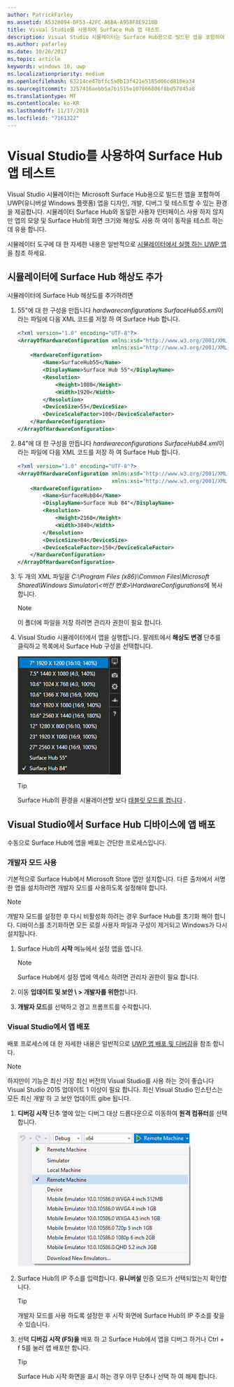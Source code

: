 ```yaml
---
author: PatrickFarley
ms.assetid: A5320094-DF53-42FC-A6BA-A958F8E9210B
title: Visual Studio를 사용하여 Surface Hub 앱 테스트
description: Visual Studio 시뮬레이터는 Surface Hub용으로 빌드된 앱을 포함하여 UWP 앱을 디자인, 개발, 디버그 및 테스트하는 환경을 제공합니다.
ms.author: pafarley
ms.date: 10/26/2017
ms.topic: article
keywords: windows 10, uwp
ms.localizationpriority: medium
ms.openlocfilehash: 63214ce47bffc5a0b13f421e5185d06cd810ea34
ms.sourcegitcommit: 3257416aebb5a7b1515e107866806f8bd57845a8
ms.translationtype: MT
ms.contentlocale: ko-KR
ms.lasthandoff: 11/17/2018
ms.locfileid: "7161322"
---
```

# <a name="test-surface-hub-apps-using-visual-studio"></a>Visual Studio를 사용하여 Surface Hub 앱 테스트
Visual Studio 시뮬레이터는 Microsoft Surface Hub용으로 빌드한 앱을 포함하여 UWP(유니버설 Windows 플랫폼) 앱을 디자인, 개발, 디버그 및 테스트할 수 있는 환경을 제공합니다. 시뮬레이터 Surface Hub와 동일한 사용자 인터페이스 사용 하지 않지만 앱의 모양 및 Surface Hub의 화면 크기와 해상도 사용 하 여이 동작을 테스트 하는 데 유용 합니다.

시뮬레이터 도구에 대 한 자세한 내용은 일반적으로 [시뮬레이터에서 실행 하는 UWP 앱](https://docs.microsoft.com/visualstudio/debugger/run-windows-store-apps-in-the-simulator)을 참조 하세요.

## <a name="add-surface-hub-resolutions-to-the-simulator"></a>시뮬레이터에 Surface Hub 해상도 추가
시뮬레이터에 Surface Hub 해상도를 추가하려면

1. 55"에 대 한 구성을 만듭니다 *hardwareconfigurations SurfaceHub55.xml*이라는 파일에 다음 XML 코드를 저장 하 여 Surface Hub 합니다.  

    ```xml
    <?xml version="1.0" encoding="UTF-8"?>
    <ArrayOfHardwareConfiguration xmlns:xsd="http://www.w3.org/2001/XMLSchema"
                                  xmlns:xsi="http://www.w3.org/2001/XMLSchema-instance">
        <HardwareConfiguration>
            <Name>SurfaceHub55</Name>
            <DisplayName>Surface Hub 55"</DisplayName>
            <Resolution>
                <Height>1080</Height>
                <Width>1920</Width>
            </Resolution>
            <DeviceSize>55</DeviceSize>
            <DeviceScaleFactor>100</DeviceScaleFactor>
        </HardwareConfiguration>
    </ArrayOfHardwareConfiguration>
    ```

2. 84"에 대 한 구성을 만듭니다 *hardwareconfigurations SurfaceHub84.xml*이라는 파일에 다음 XML 코드를 저장 하 여 Surface Hub 합니다.

    ```xml
    <?xml version="1.0" encoding="UTF-8"?>
    <ArrayOfHardwareConfiguration xmlns:xsd="http://www.w3.org/2001/XMLSchema"
                                  xmlns:xsi="http://www.w3.org/2001/XMLSchema-instance">
        <HardwareConfiguration>
            <Name>SurfaceHub84</Name>
            <DisplayName>Surface Hub 84"</DisplayName>
            <Resolution>
                <Height>2160</Height>
                <Width>3840</Width>
            </Resolution>
            <DeviceSize>84</DeviceSize>
            <DeviceScaleFactor>150</DeviceScaleFactor>
        </HardwareConfiguration>
    </ArrayOfHardwareConfiguration>
    ```

3. 두 개의 XML 파일을 *C:\Program Files (x86)\Common Files\Microsoft Shared\Windows Simulator\\&lt;버전 번호&gt;\HardwareConfigurations*에 복사합니다.

   > [!NOTE]
   > 이 폴더에 파일을 저장 하려면 관리자 권한이 필요 합니다.

4. Visual Studio 시뮬레이터에서 앱을 실행합니다. 팔레트에서 **해상도 변경** 단추를 클릭하고 목록에서 Surface Hub 구성을 선택합니다.

    ![Visual Studio 시뮬레이터 해상도](images/vs-simulator-resolutions.png)

   > [!TIP]
   > Surface Hub의 환경을 시뮬레이션할 보다 [태블릿 모드를 켭니다](http://windows.microsoft.com/windows-10/getstarted-like-a-tablet) .

## <a name="deploy-apps-to-a-surface-hub-device-from-visual-studio"></a>Visual Studio에서 Surface Hub 디바이스에 앱 배포
수동으로 Surface Hub에 앱을 배포는 간단한 프로세스입니다.

### <a name="enable-developer-mode"></a>개발자 모드 사용
기본적으로 Surface Hub에서 Microsoft Store 앱만 설치합니다. 다른 출처에서 서명한 앱을 설치하려면 개발자 모드를 사용하도록 설정해야 합니다.

> [!NOTE]
> 개발자 모드를 설정한 후 다시 비활성화 하려는 경우 Surface Hub를 초기화 해야 합니다. 디바이스를 초기화하면 모든 로컬 사용자 파일과 구성이 제거되고 Windows가 다시 설치됩니다.

1. Surface Hub의 **시작** 메뉴에서 설정 앱을 엽니다.

   > [!NOTE]
   > Surface Hub에서 설정 앱에 액세스 하려면 관리자 권한이 필요 합니다.

2. 이동 **업데이트 및 보안 \ > 개발자를 위한**합니다.

3. **개발자 모드**를 선택하고 경고 프롬프트를 수락합니다.

### <a name="deploy-your-app-from-visual-studio"></a>Visual Studio에서 앱 배포
배포 프로세스에 대 한 자세한 내용은 일반적으로 [UWP 앱 배포 및 디버깅](https://msdn.microsoft.com/windows/uwp/debug-test-perf/deploying-and-debugging-uwp-apps)을 참조 합니다.

   > [!NOTE]
   > 하지만이 기능은 최신 가장 최신 버전의 Visual Studio를 사용 하는 것이 좋습니다 Visual Studio 2015 업데이트 1 이상이 필요 합니다. 최신 Visual Studio 인스턴스는 모든 최신 개발 하 고 보안 업데이트 gibe 됩니다.

1. **디버깅 시작** 단추 옆에 있는 디버그 대상 드롭다운으로 이동하여 **원격 컴퓨터**를 선택합니다.

    <!--lcap: in your screenshot, you have local machine selected-->

   ![Visual Studio 디버그 대상 드롭다운](images/vs-debug-target.png)

2. Surface Hub의 IP 주소를 입력합니다. **유니버설** 인증 모드가 선택되었는지 확인합니다.

   > [!TIP] 
   > 개발자 모드를 사용 하도록 설정한 후 시작 화면에 Surface Hub의 IP 주소를 찾을 수 있습니다.

3. 선택 **디버깅 시작 (F5)을** 배포 하 고 Surface Hub에서 앱을 디버그 하거나 Ctrl + f 5를 눌러 앱 배포만 합니다.

   > [!TIP]
   > Surface Hub 시작 화면을 표시 하는 경우 아무 단추나 선택 하 여 해제 합니다.
